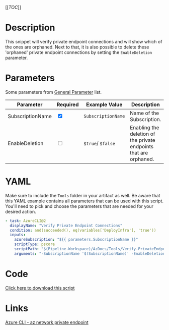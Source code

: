 [[_TOC_]]

# Description

This snippet will verify private endpoint connections and will show which of the ones are orphaned.
Next to that, it is also possible to delete these 'orphaned' private endpoint connections by setting the `EnableDeletion` parameter.

# Parameters

Some parameters from [General Parameter](/Azure/AzDocs-v1/Scripts) list.

| Parameter        | Required                        | Example Value      | Description                                                       |
| ---------------- | ------------------------------- | ------------------ | ----------------------------------------------------------------- |
| SubscriptionName | <input type="checkbox" checked> | `SubscriptionName` | Name of the Subscription.                                         |
| EnableDeletion   | <input type="checkbox">         | `$true`/ `$false`  | Enabling the deletion of the private endpoints that are orphaned. |

# YAML

Make sure to include the `Tools` folder in your artifact as well.
Be aware that this YAML example contains all parameters that can be used with this script. You'll need to pick and choose the parameters that are needed for your desired action.

```yaml
- task: AzureCLI@2
  displayName: "Verify Private Endpoint Connections"
  condition: and(succeeded(), eq(variables['DeployInfra'], 'true'))
  inputs:
    azureSubscription: "${{ parameters.SubscriptionName }}"
    scriptType: pscore
    scriptPath: "$(Pipeline.Workspace)/AzDocs/Tools/Verify-PrivateEndpoint-Connections.ps1"
    arguments: "-SubscriptionName '$(SubscriptionName)' -EnableDeletion $(EnableDeletion)"
```

# Code

[Click here to download this script](../../../../Tools/Verify-PrivateEndpoint-Connections.ps1)

# Links

[Azure CLI - az network private endpoint](https://docs.microsoft.com/en-us/cli/azure/network/private-endpoint?view=azure-cli-latest#commands)
